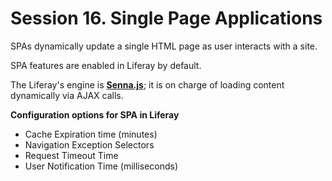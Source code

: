 # Session 16. Single Page Applications

SPAs dynamically update a single HTML page as user interacts with a site.

SPA features are enabled in Liferay by default.

The Liferay's engine is **[Senna.js](https://sennajs.com/)**; it is on charge of loading content dynamically via AJAX calls.

**Configuration options for SPA in Liferay**

- Cache Expiration time (minutes)
- Navigation Exception Selectors
- Request Timeout Time
- User Notification Time (milliseconds)




